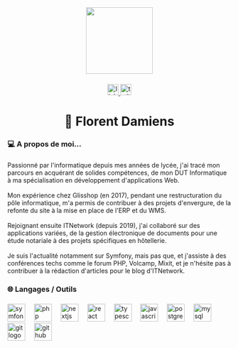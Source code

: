<div align="center">
  <img height="150" src="https://media.licdn.com/dms/image/C4D16AQHZJ9cYWBsKUw/profile-displaybackgroundimage-shrink_350_1400/0/1556047303534?e=1712188800&v=beta&t=WrmaLHdgAwwAnJcepmirDGq7SghkSa8KQyivijpB1G0"  />
</div>

###

<div align="center">
  <a href="https://www.linkedin.com/in/florent-damiens-939a49164/" target="_blank">
    <img src="https://img.shields.io/static/v1?message=LinkedIn&logo=linkedin&label=&color=0077B5&logoColor=white&labelColor=&style=for-the-badge" height="25" alt="linkedin logo"  />
  </a>
  <a href="https://twitter.com/RusHiiiiiiii" target="_blank">
    <img src="https://img.shields.io/static/v1?message=Twitter&logo=twitter&label=&color=1DA1F2&logoColor=white&labelColor=&style=for-the-badge" height="25" alt="twitter logo"  />
  </a>
</div>

###

<h1 align="center">🏀 Florent Damiens</h1>

###

<h3 align="left">💻 A propos de moi...</h3>

###

<p align="left">Passionné par l'informatique depuis mes années de lycée, j'ai tracé mon parcours en acquérant de solides compétences, de mon DUT Informatique à ma spécialisation en développement d'applications Web.<br><br>Mon expérience chez Glisshop (en 2017), pendant une restructuration du pôle informatique, m'a permis de contribuer à des projets d'envergure, de la refonte du site à la mise en place de l'ERP et du WMS.<br><br>Rejoignant ensuite ITNetwork (depuis 2019), j'ai collaboré sur des applications variées, de la gestion électronique de documents pour une étude notariale à des projets spécifiques en hôtellerie.<br><br>Je suis l'actualité notamment sur Symfony, mais pas que, et j'assiste à des conférences techs comme le forum PHP, Volcamp, Mixit, et je n'hésite pas à contribuer à la rédaction d'articles pour le blog d'ITNetwork.</p>

###

<h3 align="left">🌐 Langages / Outils</h3>

###

<div align="left">
  <img src="https://cdn.jsdelivr.net/gh/devicons/devicon/icons/symfony/symfony-original.svg" height="40" alt="symfony logo"  />
  <img width="12" />
  <img src="https://cdn.jsdelivr.net/gh/devicons/devicon/icons/php/php-original.svg" height="40" alt="php logo"  />
  <img width="12" />
  <img src="https://cdn.jsdelivr.net/gh/devicons/devicon/icons/nextjs/nextjs-original.svg" height="40" alt="nextjs logo"  />
  <img width="12" />
  <img src="https://cdn.jsdelivr.net/gh/devicons/devicon/icons/react/react-original.svg" height="40" alt="react logo"  />
  <img width="12" />
  <img src="https://cdn.jsdelivr.net/gh/devicons/devicon/icons/typescript/typescript-original.svg" height="40" alt="typescript logo"  />
  <img width="12" />
  <img src="https://cdn.jsdelivr.net/gh/devicons/devicon/icons/javascript/javascript-original.svg" height="40" alt="javascript logo"  />
  <img width="12" />
  <img src="https://cdn.jsdelivr.net/gh/devicons/devicon/icons/postgresql/postgresql-original.svg" height="40" alt="postgresql logo"  />
  <img width="12" />
  <img src="https://cdn.jsdelivr.net/gh/devicons/devicon/icons/mysql/mysql-original.svg" height="40" alt="mysql logo"  />
  <img width="12" />
  <img src="https://cdn.jsdelivr.net/gh/devicons/devicon/icons/git/git-original.svg" height="40" alt="git logo"  />
  <img width="12" />
  <img src="https://cdn.jsdelivr.net/gh/devicons/devicon/icons/github/github-original.svg" height="40" alt="github logo"  />
</div>

###
